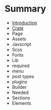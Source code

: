 # Summary

* [Introduction](README.md)
* [Crate](crate.md)
* Page
* Assets
* Javscript
* Scss
* Fonts
* Lib
* required
* menu
* post types
* plugins
* Builder
* Needed
* Sections
* Elements


